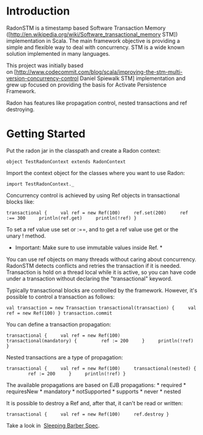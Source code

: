 Introduction
============

RadonSTM is a timestamp based Software Transaction Memory ([http://en.wikipedia.org/wiki/Software_transactional_memory STM]) implementation in Scala.
The main framework objective is providing a simple and flexible way to deal with concurrency. STM is a wide known solution implemented in many languages.

This project was initially  based on [http://www.codecommit.com/blog/scala/improving-the-stm-multi-version-concurrency-control Daniel Spiewalk STM] implementation and grew up focused on providing the basis for Activate Persistence Framework.

Radon has features like propagation control, nested transactions and ref destroying.

Getting Started
===============

Put the radon jar in the classpath and create a Radon context:


	object TestRadonContext extends RadonContext


Import the context object for the classes where you want to use Radon:

`
import TestRadonContext._
`

Concurrency control is achieved by using Ref objects in transactional blocks like:

`
transactional {
    val ref = new Ref(100)
    ref.set(200)
    ref :== 300
    println(ref.get)
    println(!ref)
}
`

To set a ref value use set or :==, and to get a ref value use get or the unary ! method.

* Important: Make sure to use immutable values inside Ref. *

You can use ref objects on many threads without caring about concurrency. RadonSTM detects conflicts and retries the transaction if it is needed. Transaction is hold on a thread local while it is active, so you can have code under a transaction without declaring the "transactional" keyword.

Typically transactional blocks are controlled by the framework. However, it's possible to control a transaction as follows:

`
val transaction = new Transaction
transactional(transaction) {
    val ref = new Ref(100)
}
transaction.commit
`

You can define a transaction propagation:

`
transactional {
    val ref = new Ref(100)
    transactional(mandatory) {
        ref := 200
    }
    println(!ref)
}
`

Nested transactions are a type of propagation:

`
transactional {
    val ref = new Ref(100)
    transactional(nested) {
        ref := 200
    }
    println(!ref)
}
`

The available propagations are based on EJB propagations:
	*	required
	*	requiresNew
	*	mandatory
	*	notSupported
	*	supports
	*	never
	*	nested

It is possible to destroy a Ref and, after that, it can't be read or written:

`
transactional {
    val ref = new Ref(100)
    ref.destroy
}
`

Take a look in  [Sleeping Barber Spec](http://code.google.com/p/radon-stm/source/browse/trunk/radon-stm/src/test/scala/net/fwbrasil/radon/problems/SleepingBarber.scala "Sleeping Barber Spec").

